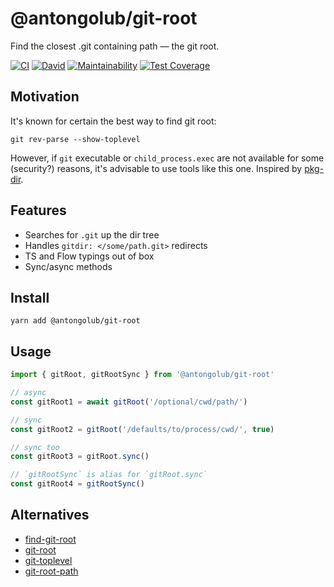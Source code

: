 # @antongolub/git-root
Find the closest .git containing path — the git root.

[![CI](https://github.com/antongolub/git-root/workflows/CI/badge.svg)](https://github.com/antongolub/git-root/actions)
[![David](https://img.shields.io/david/dev/antongolub/git-root?label=deps)](https://david-dm.org/antongolub/git-root?type=dev)
[![Maintainability](https://api.codeclimate.com/v1/badges/b4e77381057e40c6ac63/maintainability)](https://codeclimate.com/github/antongolub/git-up/maintainability)
[![Test Coverage](https://api.codeclimate.com/v1/badges/b4e77381057e40c6ac63/test_coverage)](https://codeclimate.com/github/antongolub/git-up/test_coverage)

## Motivation
It's known for certain the best way to find git root:
```shell
git rev-parse --show-toplevel
```
However, if `git` executable or `child_process.exec` are not available for some (security?) reasons, it's  advisable to use tools like this one.
Inspired by [pkg-dir](https://github.com/sindresorhus/pkg-dir).

## Features
* Searches for `.git` up the dir tree
* Handles `gitdir: </some/path.git>` redirects 
* TS and Flow typings out of box
* Sync/async methods

## Install
```shell
yarn add @antongolub/git-root
```

## Usage
```ts
import { gitRoot, gitRootSync } from '@antongolub/git-root'

// async
const gitRoot1 = await gitRoot('/optional/cwd/path/')

// sync
const gitRoot2 = gitRoot('/defaults/to/process/cwd/', true)

// sync too
const gitRoot3 = gitRoot.sync()

// `gitRootSync` is alias for `gitRoot.sync`
const gitRoot4 = gitRootSync()
```

## Alternatives

* [find-git-root](https://github.com/banyudu/find-git-root)
* [git-root](https://github.com/JPeer264/node-git-root)
* [git-toplevel](https://github.com/royriojas/git-toplevel)
* [git-root-path](https://github.com/VishnuTSuresh/git-root-path)
